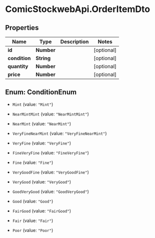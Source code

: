 # ComicStockwebApi.OrderItemDto

## Properties
Name | Type | Description | Notes
------------ | ------------- | ------------- | -------------
**id** | **Number** |  | [optional] 
**condition** | **String** |  | [optional] 
**quantity** | **Number** |  | [optional] 
**price** | **Number** |  | [optional] 


<a name="ConditionEnum"></a>
## Enum: ConditionEnum


* `Mint` (value: `"Mint"`)

* `NearMintMint` (value: `"NearMintMint"`)

* `NearMint` (value: `"NearMint"`)

* `VeryFineNearMint` (value: `"VeryFineNearMint"`)

* `VeryFine` (value: `"VeryFine"`)

* `FineVeryFine` (value: `"FineVeryFine"`)

* `Fine` (value: `"Fine"`)

* `VeryGoodFine` (value: `"VeryGoodFine"`)

* `VeryGood` (value: `"VeryGood"`)

* `GoodVeryGood` (value: `"GoodVeryGood"`)

* `Good` (value: `"Good"`)

* `FairGood` (value: `"FairGood"`)

* `Fair` (value: `"Fair"`)

* `Poor` (value: `"Poor"`)




